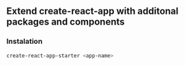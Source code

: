 ## Extend create-react-app with additonal packages and components

### Instalation

```sh
create-react-app-starter <app-name>
```
